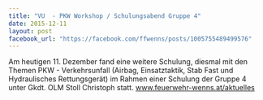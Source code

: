 ```yaml
---
title: "VU  - PKW Workshop / Schulungsabend Gruppe 4"
date: 2015-12-11
layout: post
facebook_url: "https://facebook.com/ffwenns/posts/1005755489499576"
---
```


Am heutigen 11. Dezember fand eine weitere Schulung, diesmal mit den Themen PKW - Verkehrsunfall (Airbag, Einsatztaktik, Stab Fast und Hydraulisches Rettungsgerät) im Rahmen einer Schulung der Gruppe 4 unter Gkdt. OLM Stoll Christoph statt. www.feuerwehr-wenns.at/aktuelles